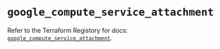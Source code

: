 # `google_compute_service_attachment`

Refer to the Terraform Registory for docs: [`google_compute_service_attachment`](https://registry.terraform.io/providers/hashicorp/google-beta/5.11.0/docs/resources/google_compute_service_attachment).
